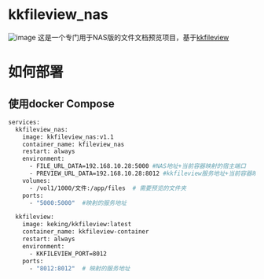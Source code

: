 # kkfileview_nas
![image](https://github.com/user-attachments/assets/7da484ed-46c8-4263-a2eb-35d11c77abfd)
这是一个专门用于NAS版的文件文档预览项目，基于[kkfileview]([url](https://kkview.cn/zh-cn/index.html))

# 如何部署
## 使用docker Compose
```bash
services:
  kkfileview_nas:
    image: kkfileview_nas:v1.1
    container_name: kfileview_nas
    restart: always
    environment:
      - FILE_URL_DATA=192.168.10.28:5000 #NAS地址+当前容器映射的宿主端口
      - PREVIEW_URL_DATA=192.168.10.28:8012 #kkfileview服务地址+当前容器映射的宿主端口
    volumes:
      - /vol1/1000/文件:/app/files  # 需要预览的文件夹
    ports:
      - "5000:5000"  #映射的服务地址

  kkfileview:
    image: keking/kkfileview:latest
    container_name: kkfileview-container
    restart: always
    environment:
      - KKFILEVIEW_PORT=8012
    ports:
      - "8012:8012"  # 映射的服务地址
```
